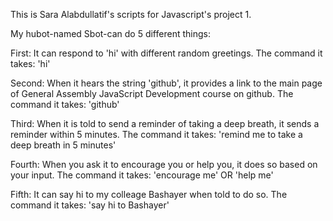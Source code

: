 This is Sara Alabdullatif's scripts for Javascript's project 1.

My hubot-named Sbot-can do 5 different things:

First: 
It can respond to 'hi' with different random greetings.
The command it takes: 'hi'


Second:
When it hears the string 'github', it provides a link to the main page of General Assembly JavaScript Development course on github.
The command it takes: 'github'


Third: 
When it is told to send a reminder of taking a deep breath, it sends a reminder within 5 minutes.
The command it takes: 'remind me to take a deep breath in 5 minutes'


Fourth:
When you ask it to encourage you or help you, it does so based on your input.
The command it takes: 'encourage me' OR 'help me'


Fifth:
It can say hi to my colleage Bashayer when told to do so.
The command it takes: 'say hi to Bashayer'
